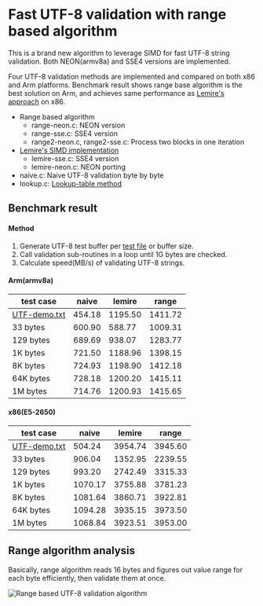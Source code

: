 # Fast UTF-8 validation with range based algorithm

This is a brand new algorithm to leverage SIMD for fast UTF-8 string validation. Both NEON(armv8a) and SSE4 versions are implemented.

Four UTF-8 validation methods are implemented and compared on both x86 and Arm platforms. Benchmark result shows range base algorithm is the best solution on Arm, and achieves same performance as [Lemire's approach](https://lemire.me/blog/2018/05/16/validating-utf-8-strings-using-as-little-as-0-7-cycles-per-byte/) on x86.

* Range based algorithm
  * range-neon.c: NEON version
  * range-sse.c: SSE4 version
  * range2-neon.c, range2-sse.c: Process two blocks in one iteration
* [Lemire's SIMD implementation](https://github.com/lemire/fastvalidate-utf-8)
  * lemire-sse.c: SSE4 version
  * lemire-neon.c: NEON porting
* naive.c: Naive UTF-8 validation byte by byte
* lookup.c: [Lookup-table method](http://bjoern.hoehrmann.de/utf-8/decoder/dfa/)

## Benchmark result

#### Method
1. Generate UTF-8 test buffer per [test file](https://raw.githubusercontent.com/cyb70289/utf8/master/UTF-8-demo.txt) or buffer size.
1. Call validation sub-routines in a loop until 1G bytes are checked.
1. Calculate speed(MB/s) of validating UTF-8 strings.

#### Arm(armv8a)
test case | naive | lemire | range
--------- | ----- | ------ | -----
[UTF-demo.txt](https://raw.githubusercontent.com/cyb70289/utf8/master/UTF-8-demo.txt) | 454.18 | 1195.50 | 1411.72
33 bytes | 600.90 | 588.77 | 1009.31
129 bytes | 689.69 | 938.07 | 1283.77
1K bytes | 721.50 | 1188.96 | 1398.15
8K bytes | 724.93 | 1198.90 | 1412.18
64K bytes | 728.18 | 1200.20 | 1415.11
1M bytes | 714.76 | 1200.93 | 1415.65

#### x86(E5-2650)
test case | naive | lemire | range
--------- | ----- | ------ | -----
[UTF-demo.txt](https://raw.githubusercontent.com/cyb70289/utf8/master/UTF-8-demo.txt) | 504.24 | 3954.74 | 3945.60
33 bytes | 906.04 | 1352.95 | 2239.55
129 bytes | 993.20 | 2742.49 | 3315.33
1K bytes | 1070.17 | 3755.88 | 3781.23
8K bytes | 1081.64 | 3860.71 | 3922.81
64K bytes | 1094.28 | 3935.15 | 3973.50
1M bytes | 1068.84 | 3923.51 | 3953.00

## Range algorithm analysis

Basically, range algorithm reads 16 bytes and figures out value range for each byte efficiently, then validate them at once.

![Range based UTF-8 validation algorithm](https://raw.githubusercontent.com/cyb70289/utf8/master/range.png)
